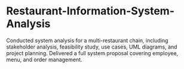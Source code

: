 # Restaurant-Information-System-Analysis
Conducted system analysis for a multi-restaurant chain, including stakeholder analysis, feasibility study, use cases, UML diagrams, and project planning. Delivered a full system proposal covering employee, menu, and order management.
